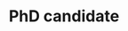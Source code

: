 ---
name: Gaurav Dixit
title:  PhD candidate
picture: /assets/images/team/gaurav.png
email: dixitg@oregonstate.edu
webpage: https://gdixit.com/
start_date: 2018-08-01 00:00:00 +0530
#categories: research

excerpt: "Duis aute irure dolor in reprehenderit in voluptate velit esse cillum dolore eu fugiat nulla pariatur. Excepteur sint occaecat cupidatat non proident, sunt in culpa qui officia deserunt mollit anim id est laborum."

loadScripts: false
scripts: []
---